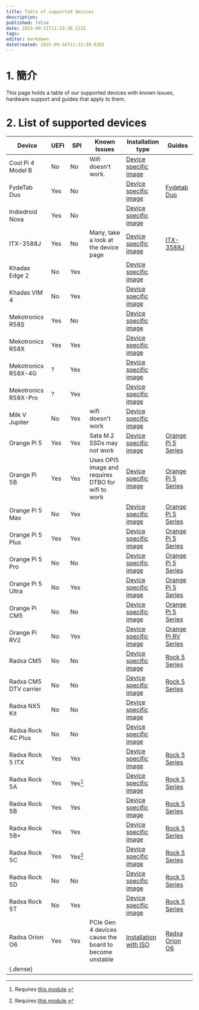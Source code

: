 ```yaml
---
title: Table of supported devices
description:
published: false
date: 2025-09-21T11:23:38.213Z
tags:
editor: markdown
dateCreated: 2025-09-16T11:31:39.039Z
---
```


# 1. 簡介

This page holds a table of our supported devices with known issues, hardware support and guides that apply to them.

# 2. List of supported devices

| Device                   | UEFI | SPI     | Known Issues                                          | Installation type                                       | Guides                              |
| ------------------------ | ---- | ------- | ----------------------------------------------------- | ------------------------------------------------------- | ----------------------------------- |
| Cool Pi 4 Model B        | No   | No      | Wifi doesn't work.                    | [Device specific image](/install/device-specific-image) |                                     |
| FydeTab Duo              | Yes  | No      |                                                       | [Device specific image](/install/device-specific-image) | [Fydetab Duo](/en/fydetab-duo)      |
| Indiedroid Nova          | Yes  | No      |                                                       | [Device specific image](/install/device-specific-image) |                                     |
| ITX-3588J                | Yes  | No      | Many, take a look at the device page                  | [Device specific image](/install/device-specific-image) | [ITX-3588J](/itx-3588j)             |
| Khadas Edge 2            | No   | Yes     |                                                       | [Device specific image](/install/device-specific-image) |                                     |
| Khadas VIM 4             | No   | Yes     |                                                       | [Device specific image](/install/device-specific-image) |                                     |
| Mekotronics R58S         | Yes  | No      |                                                       | [Device specific image](/install/device-specific-image) |                                     |
| Mekotronics R58X         | Yes  | Yes     |                                                       | [Device specific image](/install/device-specific-image) |                                     |
| Mekotronics R58X-4G      | ?    | Yes     |                                                       | [Device specific image](/install/device-specific-image) |                                     |
| Mekotronics R58X-Pro     | ?    | Yes     |                                                       | [Device specific image](/install/device-specific-image) |                                     |
| Milk V Jupiter           | No   | Yes     | wifi doesn't work                                     | [Device specific image](/install/device-specific-image) |                                     |
| Orange Pi 5              | Yes  | Yes     | Sata M.2 SSDs may not work            | [Device specific image](/install/device-specific-image) | [Orange Pi 5 Series](/orangepi-5)   |
| Orange Pi 5B             | Yes  | Yes     | Uses OPI5 image and requires DTBO for wifi to work    | [Device specific image](/install/device-specific-image) | [Orange Pi 5 Series](/orangepi-5)   |
| Orange Pi 5 Max          | No   | Yes     |                                                       | [Device specific image](/install/device-specific-image) | [Orange Pi 5 Series](/orangepi-5)   |
| Orange Pi 5 Plus         | Yes  | Yes     |                                                       | [Device specific image](/install/device-specific-image) | [Orange Pi 5 Series](/orangepi-5)   |
| Orange Pi 5 Pro          | No   | No      |                                                       | [Device specific image](/install/device-specific-image) | [Orange Pi 5 Series](/orangepi-5)   |
| Orange Pi 5 Ultra        | No   | Yes     |                                                       | [Device specific image](/install/device-specific-image) | [Orange Pi 5 Series](/orangepi-5)   |
| Orange Pi CM5            | No   | No      |                                                       | [Device specific image](/install/device-specific-image) | [Orange Pi 5 Series](/orangepi-5)   |
| Orange Pi RV2            | No   | Yes     |                                                       | [Device specific image](/install/device-specific-image) | [Orange Pi RV Series](/orangepi-rv) |
| Radxa CM5                | No   | No      |                                                       | [Device specific image](/install/device-specific-image) | [Rock 5 Series](/rock-5)            |
| Radxa CM5 DTV carrier    | No   | No      |                                                       | [Device specific image](/install/device-specific-image) | [Rock 5 Series](/rock-5)            |
| Radxa NX5 Kit            | No   | No      |                                                       | [Device specific image](/install/device-specific-image) |                                     |
| Radxa Rock 4C Plus       | No   | No      |                                                       | [Device specific image](/install/device-specific-image) |                                     |
| Radxa Rock 5 ITX         | Yes  | Yes     |                                                       | [Device specific image](/install/device-specific-image) | [Rock 5 Series](/rock-5)            |
| Radxa Rock 5A            | Yes  | Yes[^1] |                                                       | [Device specific image](/install/device-specific-image) | [Rock 5 Series](/rock-5)            |
| Radxa Rock 5B            | Yes  | Yes     |                                                       | [Device specific image](/install/device-specific-image) | [Rock 5 Series](/rock-5)            |
| Radxa Rock 5B+           | Yes  | Yes     |                                                       | [Device specific image](/install/device-specific-image) | [Rock 5 Series](/rock-5)            |
| Radxa Rock 5C            | Yes  | Yes[^1] |                                                       | [Device specific image](/install/device-specific-image) | [Rock 5 Series](/rock-5)            |
| Radxa Rock 5D            | No   | No      |                                                       | [Device specific image](/install/device-specific-image) | [Rock 5 Series](/rock-5)            |
| Radxa Rock 5T            | No   | Yes     |                                                       | [Device specific image](/install/device-specific-image) | [Rock 5 Series](/rock-5)            |
| Radxa Orion O6           | Yes  | Yes     | PCIe Gen 4 devices cause the board to become unstable | [Installation with ISO](/install/Installation-with-ISO) | [Radxa Orion O6](/radxa-orion-o6)   |
| {.dense} |      |         |                                                       |                                                         |                                     |

[^1]: Requires [this module](https://radxa.com/products/accessories/spi-flash-module/).